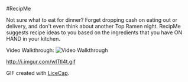 #RecipMe

Not sure what to eat for dinner? Forget dropping cash on eating out or delivery, and don't even think about another Top Ramen night. RecipMe suggests recipe ideas to you based on the ingredients that you have ON HAND in your kitchen.

Video Walkthrough:
<img src='http://i.imgur.com/wlTtl4t.gif' title='RecipME Video Walkthrough' width='' alt='Video Walkthrough' />

http://i.imgur.com/wlTtl4t.gif

GIF created with [LiceCap](http://www.cockos.com/licecap/).
